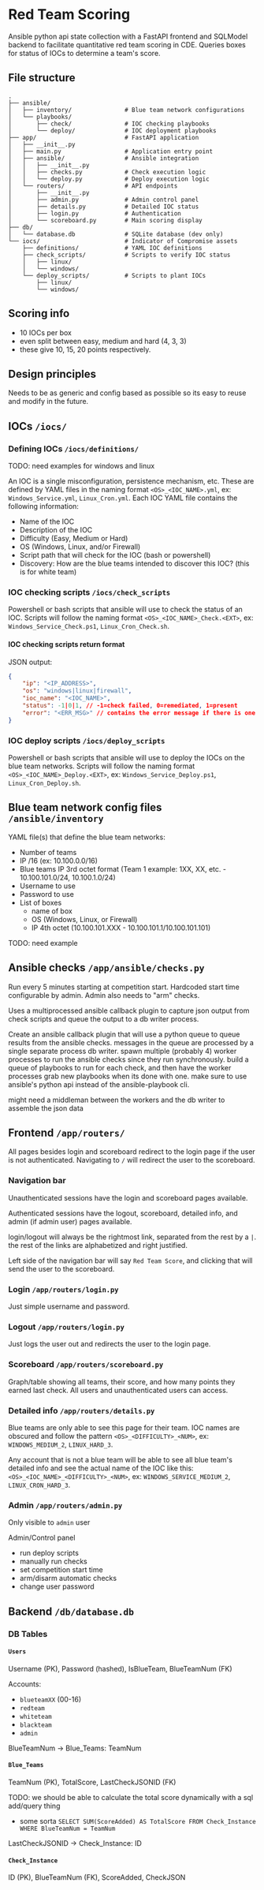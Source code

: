 # Red Team Scoring

Ansible python api state collection with a FastAPI frontend and SQLModel backend to facilitate quantitative red team scoring in CDE. Queries boxes for status of IOCs to determine a team's score.

## File structure
```
.
├── ansible/
│   ├── inventory/               # Blue team network configurations
│   └── playbooks/
│       ├── check/               # IOC checking playbooks
│       └── deploy/              # IOC deployment playbooks
├── app/                         # FastAPI application
│   ├── __init__.py
│   ├── main.py                  # Application entry point
│   ├── ansible/                 # Ansible integration
│   │   ├── __init__.py
│   │   ├── checks.py            # Check execution logic
│   │   └── deploy.py            # Deploy execution logic
│   └── routers/                 # API endpoints
│       ├── __init__.py
│       ├── admin.py             # Admin control panel
│       ├── details.py           # Detailed IOC status
│       ├── login.py             # Authentication
│       └── scoreboard.py        # Main scoring display
├── db/
│   └── database.db              # SQLite database (dev only)
└── iocs/                        # Indicator of Compromise assets
    ├── definitions/             # YAML IOC definitions
    ├── check_scripts/           # Scripts to verify IOC status
    │   ├── linux/
    │   └── windows/
    └── deploy_scripts/          # Scripts to plant IOCs
        ├── linux/
        └── windows/
```

## Scoring info

- 10 IOCs per box
- even split between easy, medium and hard (4, 3, 3)
- these give 10, 15, 20 points respectively.

## Design principles

Needs to be as generic and config based as possible so its easy to reuse and modify in the future.

## IOCs `/iocs/`

### Defining IOCs `/iocs/definitions/`

TODO: need examples for windows and linux

An IOC is a single misconfiguration, persistence mechanism, etc. These are defined by YAML files in the naming format `<OS>_<IOC_NAME>.yml`, ex: `Windows_Service.yml`, `Linux_Cron.yml`. Each IOC YAML file contains the following information:
- Name of the IOC
- Description of the IOC
- Difficulty (Easy, Medium or Hard)
- OS (Windows, Linux, and/or Firewall)
- Script path that will check for the IOC (bash or powershell)
- Discovery: How are the blue teams intended to discover this IOC? (this is for white team)

### IOC checking scripts `/iocs/check_scripts`

Powershell or bash scripts that ansible will use to check the status of an IOC. Scripts will follow the naming format `<OS>_<IOC_NAME>_Check.<EXT>`, ex: `Windows_Service_Check.ps1`, `Linux_Cron_Check.sh`.

#### IOC checking scripts return format

JSON output:
```json
{
	"ip": "<IP_ADDRESS>",
	"os": "windows|linux|firewall",
	"ioc_name": "<IOC_NAME>",
	"status": -1|0|1, // -1=check failed, 0=remediated, 1=present
	"error": "<ERR_MSG>" // contains the error message if there is one
}
```

### IOC deploy scripts `/iocs/deploy_scripts`

Powershell or bash scripts that ansible will use to deploy the IOCs on the blue team networks. Scripts will follow the naming format `<OS>_<IOC_NAME>_Deploy.<EXT>`, ex: `Windows_Service_Deploy.ps1`, `Linux_Cron_Deploy.sh`.

## Blue team network config files `/ansible/inventory`

YAML file(s) that define the blue team networks:
- Number of teams
- IP /16 (ex: 10.100.0.0/16)
- Blue teams IP 3rd octet format (Team 1 example: 1XX, XX, etc. - 10.100.101.0/24, 10.100.1.0/24)
- Username to use
- Password to use
- List of boxes
	- name of box
	- OS (Windows, Linux, or Firewall)
	- IP 4th octet (10.100.101.XXX - 10.100.101.1/10.100.101.101)

TODO: need example

## Ansible checks `/app/ansible/checks.py`

Run every 5 minutes starting at competition start. Hardcoded start time configurable by admin. Admin also needs to "arm" checks.

Uses a multiprocessed ansible callback plugin to capture json output from check scripts and queue the output to a db writer process.

Create an ansible callback plugin that will use a python queue to queue results from the ansible checks. messages in the queue are processed by a single separate process db writer. spawn multiple (probably 4) worker processes to run the ansible checks since they run synchronously. build a queue of playbooks to run for each check, and then have the worker processes grab new playbooks when its done with one. make sure to use ansible's python api instead of the ansible-playbook cli.

might need a middleman between the workers and the db writer to assemble the json data

## Frontend `/app/routers/`

All pages besides login and scoreboard redirect to the login page if the user is not authenticated. Navigating to `/` will redirect the user to the scoreboard.

### Navigation bar

Unauthenticated sessions have the login and scoreboard pages available.

Authenticated sessions have the logout, scoreboard, detailed info, and admin (if admin user) pages available.

login/logout will always be the rightmost link, separated from the rest by a `|`. the rest of the links are alphabetized and right justified.

Left side of the navigation bar will say `Red Team Score`, and clicking that will send the user to the scoreboard.

### Login `/app/routers/login.py`

Just simple username and password.

### Logout `/app/routers/login.py`

Just logs the user out and redirects the user to the login page.

### Scoreboard `/app/routers/scoreboard.py`

Graph/table showing all teams, their score, and how many points they earned last check. All users and unauthenticated users can access.

### Detailed info `/app/routers/details.py`

Blue teams are only able to see this page for their team. IOC names are obscured and follow the pattern `<OS>_<DIFFICULTY>_<NUM>`, ex: `WINDOWS_MEDIUM_2`, `LINUX_HARD_3`.

Any account that is not a blue team will be able to see all blue team's detailed info and see the actual name of the IOC like this: `<OS>_<IOC_NAME>_<DIFFICULTY>_<NUM>`, ex: `WINDOWS_SERVICE_MEDIUM_2`, `LINUX_CRON_HARD_3`.

### Admin `/app/routers/admin.py`

Only visible to `admin` user

Admin/Control panel
- run deploy scripts
- manually run checks
- set competition start time
- arm/disarm automatic checks
- change user password

## Backend `/db/database.db`

### DB Tables

#### `Users`

Username (PK), Password (hashed), IsBlueTeam, BlueTeamNum (FK)

Accounts:
- `blueteamXX` (00-16)
- `redteam`
- `whiteteam`
- `blackteam`
- `admin`

BlueTeamNum -> Blue_Teams: TeamNum

#### `Blue_Teams`

TeamNum (PK), TotalScore, LastCheckJSONID (FK)

TODO: we should be able to calculate the total score dynamically with a sql add/query thing
- some sorta `SELECT SUM(ScoreAdded) AS TotalScore FROM Check_Instance WHERE BlueTeamNum = TeamNum`

LastCheckJSONID -> Check_Instance: ID

#### `Check_Instance`

ID (PK), BlueTeamNum (FK), ScoreAdded, CheckJSON